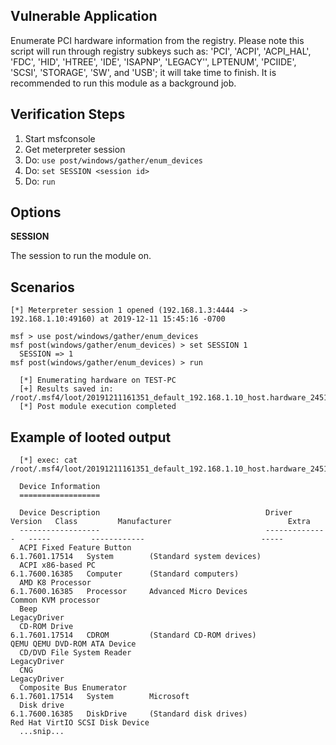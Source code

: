 
## Vulnerable Application

  Enumerate PCI hardware information from the registry. Please note this script will run through registry subkeys such as: 'PCI', 'ACPI',
  'ACPI_HAL', 'FDC', 'HID', 'HTREE', 'IDE', 'ISAPNP', 'LEGACY'', LPTENUM', 'PCIIDE', 'SCSI', 'STORAGE', 'SW', and 'USB'; it will take time to
  finish. It is recommended to run this module as a background job.

## Verification Steps

  1. Start msfconsole
  2. Get meterpreter session
  3. Do: ```use post/windows/gather/enum_devices```
  4. Do: ```set SESSION <session id>```
  5. Do: ```run```

## Options

  **SESSION**

  The session to run the module on.


## Scenarios

  ```
  [*] Meterpreter session 1 opened (192.168.1.3:4444 -> 192.168.1.10:49160) at 2019-12-11 15:45:16 -0700

  msf > use post/windows/gather/enum_devices
  msf post(windows/gather/enum_devices) > set SESSION 1
    SESSION => 1
  msf post(windows/gather/enum_devices) > run

    [*] Enumerating hardware on TEST-PC
    [+] Results saved in: /root/.msf4/loot/20191211161351_default_192.168.1.10_host.hardware_245183.txt
    [*] Post module execution completed
  ```

## Example of looted output

  ```
    [*] exec: cat /root/.msf4/loot/20191211161351_default_192.168.1.10_host.hardware_245183.txt

    Device Information
    ==================

    Device Description                                     Driver Version   Class         Manufacturer                          Extra
    ------------------                                     --------------   -----         ------------                          -----
    ACPI Fixed Feature Button                              6.1.7601.17514   System        (Standard system devices)
    ACPI x86-based PC                                      6.1.7600.16385   Computer      (Standard computers)
    AMD K8 Processor                                       6.1.7600.16385   Processor     Advanced Micro Devices                Common KVM processor
    Beep                                                                    LegacyDriver
    CD-ROM Drive                                           6.1.7601.17514   CDROM         (Standard CD-ROM drives)              QEMU QEMU DVD-ROM ATA Device
    CD/DVD File System Reader                                               LegacyDriver
    CNG                                                                     LegacyDriver
    Composite Bus Enumerator                               6.1.7601.17514   System        Microsoft
    Disk drive                                             6.1.7600.16385   DiskDrive     (Standard disk drives)                Red Hat VirtIO SCSI Disk Device
    ...snip...
  ```
